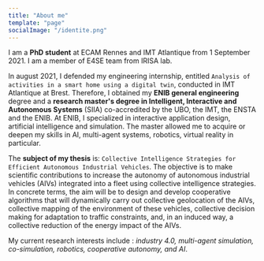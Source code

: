 ```yaml
---
title: "About me"
template: "page"
socialImage: "/identite.png"
---
```


I am a **PhD student** at ECAM Rennes and IMT Atlantique from 1 September 2021. 
I am a member of E4SE team from IRISA lab. 

In august 2021, I defended my engineering internship, entitled `Analysis of activities in a smart home using a digital twin`, conducted in IMT Atlantique at Brest. 
Therefore, I obtained my **ENIB general engineering** degree and a **research master's degree in Intelligent, Interactive and Autonomous Systems** (SIIA) co-accredited by the UBO, the IMT, the ENSTA and the ENIB. At ENIB, I specialized in interactive application design, artificial intelligence and simulation. The master allowed me to acquire or deepen my skills in AI, multi-agent systems, robotics, virtual reality in particular.

The **subject of my thesis** is: `Collective Intelligence Strategies for Efficient Autonomous Industrial Vehicles`. The objective is to make scientific contributions to increase the autonomy of autonomous industrial vehicles (AIVs) integrated into a fleet using collective intelligence strategies. In concrete terms, the aim will be to design and develop cooperative algorithms that will dynamically carry out collective geolocation of the AIVs, collective mapping of the environment of these vehicles, collective decision making for adaptation to traffic constraints, and, in an induced way, a collective reduction of the energy impact of the AIVs.

My current research interests include : *industry 4.0, multi-agent simulation, co-simulation, robotics, cooperative autonomy, and AI*. 
